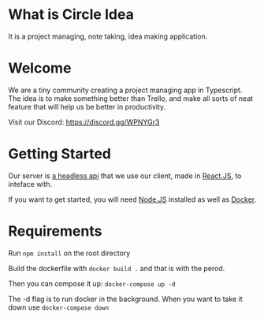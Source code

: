 # What is Circle Idea

It is a project managing, note taking, idea making application.

# Welcome

We are a tiny community creating a project managing app in Typescript. The idea is to make something better than Trello, and make all sorts of neat feature that will help us be better in productivity.

Visit our Discord: https://discord.gg/WPNYGr3

# Getting Started

Our server is [a headless api](https://en.wikipedia.org/wiki/Headless_content_management_system) that we use our client, made in [React.JS](https://reactjs.org/), to inteface with. 

If you want to get started, you will need [Node.JS](https://nodejs.org/en/) installed as well as [Docker](https://www.docker.com/).

# Requirements

Run `npm install` on the root directory

Build the dockerfile with `docker build .` and that is with the perod.

Then you can compose it up: `docker-compose up -d `

The -d flag is to run docker in the background. When you want to take it down use `docker-compose down`

